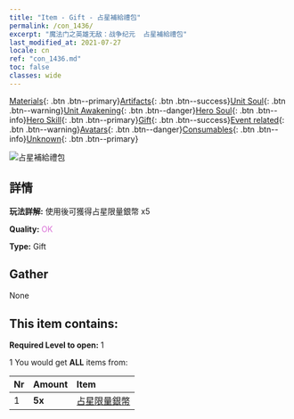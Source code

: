 ```yaml
---
title: "Item - Gift - 占星補給禮包"
permalink: /con_1436/
excerpt: "魔法门之英雄无敌：战争纪元  占星補給禮包"
last_modified_at: 2021-07-27
locale: cn
ref: "con_1436.md"
toc: false
classes: wide
---
```

 [Materials](/ItemsCN/){: .btn .btn--primary}[Artifacts](/ItemsCN/Artifacts/){: .btn .btn--success}[Unit Soul](/ItemsCN/UnitSoul/){: .btn .btn--warning}[Unit Awakening](/ItemsCN/UnitAwakening/){: .btn .btn--danger}[Hero Soul](/ItemsCN/HeroSoul/){: .btn .btn--info}[Hero Skill](/ItemsCN/HeroSkill/){: .btn .btn--primary}[Gift](/ItemsCN/Gift/){: .btn .btn--success}[Event related](/ItemsCN/Events/){: .btn .btn--warning}[Avatars](/ItemsCN/Avatars/){: .btn .btn--danger}[Consumables](/ItemsCN/Consumables/){: .btn .btn--info}[Unknown](/ItemsCN/Unknown/){: .btn .btn--primary}

 ![占星補給禮包](/images/t/i_907050.png)

## 詳情
 **玩法詳解:** 使用後可獲得占星限量銀幣 x5

 **Quality:** <span style="color: #DA70D6">OK</span>

 **Type:** Gift

## Gather

  None

## This item contains:

 **Required Level to open:** 1

 1 You would get **ALL** items  from:

  | Nr | Amount |     Item    |
  |:---|:-------|:------------|
  | 1 |  **5x** | [占星限量銀幣](/cn/Items/con_969/) |  | 
